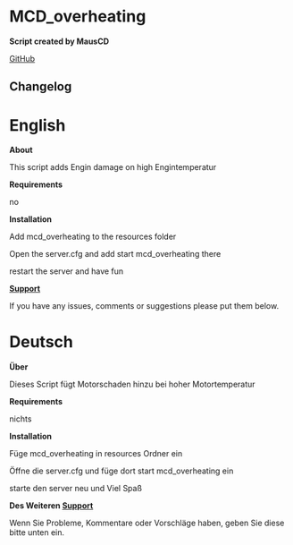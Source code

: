 # MCD_overheating

**Script created by MausCD**

[GitHub](https://github.com/MausCD/MCD_overheating)

**Changelog**
--

# English

**About**

This script adds Engin damage on high Engintemperatur
 
 **Requirements**
 
 no

 **Installation**

Add mcd_overheating to the resources folder

Open the server.cfg and add start mcd_overheating there

restart the server and have fun

**[Support](https://discord.gg/bBrSeqc52x)**

If you have any issues, comments or suggestions please put them below.


# Deutsch

**Über**

Dieses Script fügt Motorschaden hinzu bei hoher Motortemperatur

**Requirements**

nichts


**Installation**

Füge mcd_overheating in resources Ordner ein

Öffne die server.cfg und füge dort start mcd_overheating ein

starte den server neu und Viel Spaß

**Des Weiteren [Support](https://discord.gg/bBrSeqc52x)**

Wenn Sie Probleme, Kommentare oder Vorschläge haben, geben Sie diese bitte unten ein.


